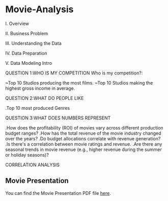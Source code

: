 # Movie-Analysis
I. Overview

II. Business Problem

III. Understanding the Data

IV. Data Preparation

V. Data Modeling Intro


QUESTION 1:WHO IS MY COMPETITION
Who is my competition?:


~Top 10 Studios producing the most films.
~Top 10 Studios making the highest gross income in average.

QUESTION 2:WHAT DO PEOPLE LIKE


.Top 10 most produced Genres

QUESTION 3:WHAT DOES NUMBERS REPRESENT


.How does the profitability (ROI) of movies vary across different production budget ranges?
.How has the total revenue of the movie industry changed over the years?
.Do budget allocations correlate with revenue generation?
.Is there's a correlation between movie ratings and revenue.
.Are there any seasonal trends in movie revenue (e.g., higher revenue during the summer or holiday seasons)?



CORRELATION ANALYSIS



## Movie Presentation

You can find the Movie Presentation PDF file [here](MOVIE%20PRESENTATION.pdf).


